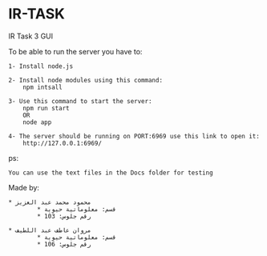 # IR-TASK

IR Task 3 GUI

To be able to run the server you have to:

    1- Install node.js

    2- Install node modules using this command:
        npm intsall

    3- Use this command to start the server:
        npm run start
        OR
        node app

    4- The server should be running on PORT:6969 use this link to open it:
        http://127.0.0.1:6969/

ps:

    You can use the text files in the Docs folder for testing

Made by:

    * محمود محمد عبد العزيز
            * قسم: معلوماتية حيوية
            * رقم جلوس: 103

    * مروان عاطف عبد اللطيف
            * قسم: معلوماتية حيوية
            * رقم جلوس: 106

